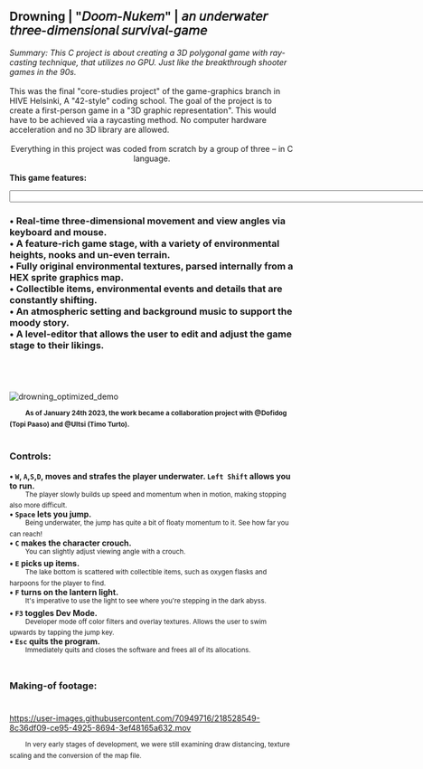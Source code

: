 <h2>Drowning | "𝘋𝘰𝘰𝘮-𝘕𝘶𝘬𝘦𝘮" | 𝘢𝘯 𝘶𝘯𝘥𝘦𝘳𝘸𝘢𝘵𝘦𝘳 𝘵𝘩𝘳𝘦𝘦-𝘥𝘪𝘮𝘦𝘯𝘴𝘪𝘰𝘯𝘢𝘭 𝘴𝘶𝘳𝘷𝘪𝘷𝘢𝘭-𝘨𝘢𝘮𝘦</h2>
<i>Summary: This C project is about creating a 3D polygonal game with ray-casting technique, that utilizes no GPU. Just like the breakthrough shooter games in the 90s. </i><br><br>
This was the final "core-studies project" of the game-graphics branch in HIVE Helsinki, A "42-style" coding school. The goal of the project is to create a first-person game in a "3D graphic representation". This would have to be achieved via a raycasting method. No computer hardware acceleration and no 3D library are allowed.<br><br>

<div align ="center">Everything in this project was coded from scratch by a group of three – in C language.<br><br>

<div align="left"><b>This game features:</b><br>

<p><input size="120">
<h3>• Real-time three-dimensional movement and view angles via keyboard and mouse.<br> 
• A feature-rich game stage, with a variety of environmental heights, nooks and un-even terrain.<br>
• Fully original environmental textures, parsed internally from a HEX sprite graphics map.<br> 
• Collectible items, environmental events and details that are constantly shifting.<br> 
• An atmospheric setting and background music to support the moody story.<br> 
• A level-editor that allows the user to edit and adjust the game stage to their likings.</h3> 
</input></p></br>

#
![drowning_optimized_demo](https://user-images.githubusercontent.com/70949716/225095125-ea451c08-9c18-4272-ac6b-9a13600a5af2.gif)

&emsp;&emsp;<sup><b>As of January 24th 2023, the work became a  collaboration project with @Dofidog (Topi Paaso) and @UItsi (Timo Turto).</sup></b><br>
#

<h3>Controls:</h3>

<b>• `W`, `A`,`S`,`D`, moves and strafes the player underwater. `Left Shift` allows you to run.</b><br>
 &emsp;&emsp;<sup>The player slowly builds up speed and momentum when in motion, making stopping also more difficult.</sup><br>
<b>• `Space` lets you jump.</b><br>
 &emsp;&emsp;<sup>Being underwater, the jump has quite a bit of floaty momentum to it. See how far you can reach!</sup><br>
<b>• `C` makes the character crouch.</b><br>
 &emsp;&emsp;<sup>You can slightly adjust viewing angle with a crouch.</sup><br>
<b>• `E` picks up items.</b><br>
 &emsp;&emsp;<sup>The lake bottom is scattered with collectible items, such as oxygen flasks and harpoons for the player to find.</sup><br>
 <b>• `F` turns on the lantern light.</b><br>
 &emsp;&emsp;<sup>It's imperative to use the light to see where you're stepping in the dark abyss.</sup><br>
<b>• `F3` toggles Dev Mode.</b><br>
 &emsp;&emsp;<sup>Developer mode off color filters and overlay textures. Allows the user to swim upwards by tapping the jump key.</sup><br>
<b>• `Esc` quits the program.</b><br>
&emsp;&emsp;<sup>Immediately quits and closes the software and frees all of its allocations.</sup><br><br>

<h3>Making-of footage:</h3>

#
https://user-images.githubusercontent.com/70949716/218528549-8c36df09-ce95-4925-8694-3ef48165a632.mov 

 &emsp;&emsp;<sup>In very early stages of development, we were still examining draw distancing, texture scaling and the conversion of the map file.</sup>
